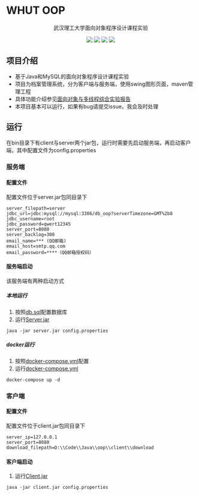 # WHUT OOP
<p align="center">武汉理工大学面向对象程序设计课程实验</p>
<p align="center">
    <img src="https://img.shields.io/static/v1?label=%E5%BC%80%E5%8F%91%E6%97%B6%E9%97%B4&message=2023-2024&color=007bff"/>
    <img src="https://img.shields.io/static/v1?label=Java&message=17&color=e83e8c"/>
    <img src="https://img.shields.io/static/v1?label=MySQL&message=8.0.28&color=fd7e14"/>
    <a href="https://github.com/springbear2020/whut-data-mining-system" target="_blank">
        <img src="https://img.shields.io/static/v1?label=%E5%BC%80%E6%BA%90%E9%A1%B9%E7%9B%AE&message=whut-oop&color=20c997"/>
    </a>
</p>


## 项目介绍

- 基于Java和MySQL的面向对象程序设计课程实验
- 项目为档案管理系统，分为客户端与服务端，使用swing图形页面，maven管理工程
- 具体功能介绍参见[面向对象与多线程综合实验报告](./面向对象与多线程综合实验报告.pdf)
- 本项目基本可以运行，如果有bug请提交issue，我会及时处理

## 运行
在bin目录下有client与server两个jar包，运行时需要先启动服务端，再启动客户端，其中配置文件为config.properties
### 服务端
#### 配置文件
配置文件位于server.jar包同目录下
```properties
server_filepath=server
jdbc_url=jdbc:mysql://mysql:3306/db_oop?serverTimezone=GMT%2b8
jdbc_username=root
jdbc_password=qwert12345
server_port=8080
server_backlog=300
email_name=*** (QQ邮箱)
email_host=smtp.qq.com
email_password=****（QQ邮箱授权码）
```
#### 服务端启动
该服务端有两种启动方式
##### 本地运行
1. 按照[db.sql](./bin/server/mysql/init/db_oop.sql)配置数据库
2. 运行[Server.jar](../oop/bin/server/java/server.jar)
```shell
java -jar server.jar config.properties
```
##### docker运行
1. 按照[docker-compose.yml](./bin/server/docker/docker-compose.yml)配置
2. 运行[docker-compose.yml](./bin/server/docker/docker-compose.yml)
```shell
docker-compose up -d
```
### 客户端
#### 配置文件
配置文件位于client.jar包同目录下
```properties
server_ip=127.0.0.1
server_port=8080
download_filepath=D:\\Code\\Java\\oop\\client\\download
```

#### 客户端启动
1. 运行[Client.jar](../oop/bin/client/java/client.jar)
   
```shell
java -jar client.jar config.properties
```
